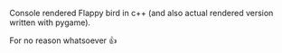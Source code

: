 Console rendered Flappy bird in c++ (and also actual rendered version written with pygame).

For no reason whatsoever 👍
